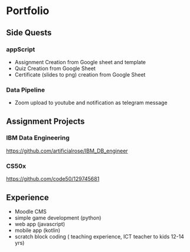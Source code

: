 # Portfolio

## Side Quests 

 ### appScript
 - Assignment Creation from Google sheet and template
 - Quiz Creation from Google Sheet
 - Certificate (slides to png) creation from Google Sheet

### Data Pipeline 
- Zoom upload to youtube and notification as telegram message

## Assignment Projects 

### IBM Data Engineering 
https://github.com/artificialrose/IBM_DB_engineer

### CS50x 
https://github.com/code50/129745681

## Experience 
- Moodle CMS
- simple game development (python)
- web app (javascript)
- mobile app (kotlin)
- scratch block coding ( teaching experience, ICT teacher to kids 12-14 yrs)





